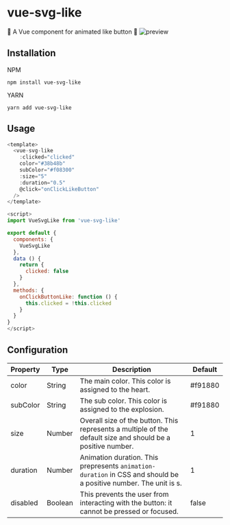 # vue-svg-like
🎉 A Vue component for animated like button 🎉
![preview](https://user-images.githubusercontent.com/87121234/139560465-74b3a30a-ee0b-48e3-bcf0-2ddd44cb172d.gif)
## Installation
NPM
```
npm install vue-svg-like
```
YARN
```
yarn add vue-svg-like
```

## Usage
``` JavaScript
<template>
  <vue-svg-like
    :clicked="clicked"
    color="#38b48b"
    subColor="#f08300"
    :size="5"
    :duration="0.5"
    @click="onClickLikeButton"
  />
</template>

<script>
import VueSvgLike from 'vue-svg-like'

export default {
  components: {
    VueSvgLike
  },
  data () {
    return {
      clicked: false
    }
  },
  methods: {
    onClickButtonLike: function () {
      this.clicked = !this.clicked 
    }
  }
}
</script>
```

## Configuration
| Property | Type | Description | Default |
| --- | --- | --- | --- |
| color | String | The main color. This color is assigned to the heart. | #f91880 |
| subColor | String | The sub color. This color is assigned to the explosion. | #f91880 |
| size | Number | Overall size of the button. This represents a multiple of the default size and should be a positive number. | 1 |
| duration | Number | Animation duration. This prepresents `animation-duration` in CSS and should be a positive number. The unit is s. | 1 |
| disabled | Boolean | This prevents the user from interacting with the button: it cannot be pressed or focused. | false |
